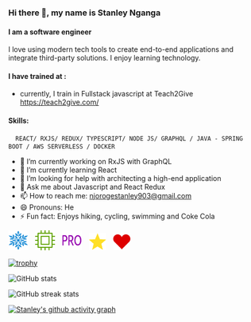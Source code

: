 ### Hi there 👋, my name is Stanley Nganga
#### I am a software engineer
<!-- ![I am a software engineer](https://arturssmirnovs.github.io/github-profile-readme-generator/images/banner.png) -->

I love using modern tech tools to create end-to-end applications and integrate third-party solutions. I enjoy learning technology.

#### I have trained at :  
- currently, I train in Fullstack javascript at Teach2Give https://teach2give.com/

#### Skills:  
      REACT/ RXJS/ REDUX/ TYPESCRIPT/ NODE JS/ GRAPHQL / JAVA - SPRING BOOT / AWS SERVERLESS / DOCKER

- 🔭 I’m currently working on RxJS with GraphQL  
- 🌱 I’m currently learning React
- 🤔 I’m looking for help with architecting a high-end application   
- 💬 Ask me about Javascript and React Redux
- 📫 How to reach me: njorogestanley903@gmail.com 
- 😄 Pronouns: He 
- ⚡ Fun fact: Enjoys hiking, cycling, swimming and Coke Cola 

<a href='https://archiveprogram.github.com/'><img src='https://raw.githubusercontent.com/acervenky/animated-github-badges/master/assets/acbadge.gif' width='40' height='40'></a> <a href='https://docs.github.com/en/developers'><img src='https://raw.githubusercontent.com/acervenky/animated-github-badges/master/assets/devbadge.gif' width='40' height='40'></a> <a href='https://github.com/pricing'><img src='https://raw.githubusercontent.com/acervenky/animated-github-badges/master/assets/pro.gif' width='40' height='40'></a> <a href='https://stars.github.com/'><img src='https://raw.githubusercontent.com/acervenky/animated-github-badges/master/assets/starbadge.gif' width='35' height='35'></a> <a href='https://docs.github.com/en/github/supporting-the-open-source-community-with-github-sponsors'><img src='https://raw.githubusercontent.com/acervenky/animated-github-badges/master/assets/sponsorbadge.gif' width='35' height='35'></a>

[![trophy](https://github-profile-trophy.vercel.app/?username=alamin-juma)](https://github.com/ryo-ma/github-profile-trophy)

<!-- GitHub Stats -->
![GitHub stats](https://github-readme-stats.vercel.app/api?username=stanleynjoroge&show_icons=true&count_private=true)

<!-- GitHub Metrics 
![GitHub metrics](https://metrics.lecoq.io/alamin-juma)-->

<!-- GitHub Streak Stats -->
![GitHub streak stats](https://github-readme-streak-stats.herokuapp.com/?user=stanleynjoroge)


<!-- GitHub Activity Graph 
### GITHUB GRAPH ⚡
![stanleynjoroge Activity Graph](https://activity-graph.herokuapp.com/graph?username=stanleynjoroge&custom_title=Alamin-Juma's%20Contribution%20Graph&theme=react-dark)-->
[![Stanley's github activity graph](https://github-readme-activity-graph.vercel.app/graph?username=stanleynjoroge)](https://github.com/stanelynjoroge/github-readme-activity-graph)

